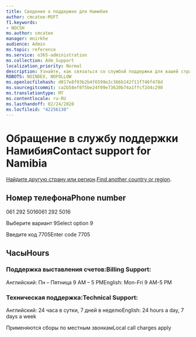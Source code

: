 ```yaml
---
title: Сведения о поддержке для Намибия
author: cmcatee-MSFT
f1.keywords:
- NOCSH
ms.author: cmcatee
manager: mnirkhe
audience: Admin
ms.topic: reference
ms.service: o365-administration
ms.collection: Adm_Support
localization_priority: Normal
description: Узнайте, как связаться со службой поддержки для вашей страны или региона.
ROBOTS: NOINDEX, NOFOLLOW
ms.openlocfilehash: d017e8f93b2b4f6599e2c366b142f11f746f478d
ms.sourcegitcommit: ca2b58ef8f5be24f09e73620b74a1ffcf2d4c290
ms.translationtype: MT
ms.contentlocale: ru-RU
ms.lasthandoff: 02/24/2020
ms.locfileid: "42256130"
---
```

# <a name="contact-support-for-namibia"></a><span data-ttu-id="cf8b7-103">Обращение в службу поддержки Намибия</span><span class="sxs-lookup"><span data-stu-id="cf8b7-103">Contact support for Namibia</span></span>

<span data-ttu-id="cf8b7-104">[Найдите другую страну или регион](../contact-support-for-business-products.md).</span><span class="sxs-lookup"><span data-stu-id="cf8b7-104">[Find another country or region](../contact-support-for-business-products.md).</span></span>

## <a name="phone-number"></a><span data-ttu-id="cf8b7-105">Номер телефона</span><span class="sxs-lookup"><span data-stu-id="cf8b7-105">Phone number</span></span>
<span data-ttu-id="cf8b7-106">061 292 5016</span><span class="sxs-lookup"><span data-stu-id="cf8b7-106">061 292 5016</span></span>

<span data-ttu-id="cf8b7-107">Выберите вариант 9</span><span class="sxs-lookup"><span data-stu-id="cf8b7-107">Select option 9</span></span>

<span data-ttu-id="cf8b7-108">Введите код 7705</span><span class="sxs-lookup"><span data-stu-id="cf8b7-108">Enter code 7705</span></span>

## <a name="hours"></a><span data-ttu-id="cf8b7-109">Часы</span><span class="sxs-lookup"><span data-stu-id="cf8b7-109">Hours</span></span>
### <a name="billing-support"></a><span data-ttu-id="cf8b7-110">Поддержка выставления счетов:</span><span class="sxs-lookup"><span data-stu-id="cf8b7-110">Billing Support:</span></span>

<span data-ttu-id="cf8b7-111">Английский: Пн – Пятница 9 AM – 5 PM</span><span class="sxs-lookup"><span data-stu-id="cf8b7-111">English: Mon-Fri 9 AM-5 PM</span></span>

### <a name="technical-support"></a><span data-ttu-id="cf8b7-112">Техническая поддержка:</span><span class="sxs-lookup"><span data-stu-id="cf8b7-112">Technical Support:</span></span>

<span data-ttu-id="cf8b7-113">Английский: 24 часа в сутки, 7 дней в неделю</span><span class="sxs-lookup"><span data-stu-id="cf8b7-113">English: 24 hours a day, 7 days a week</span></span>

<span data-ttu-id="cf8b7-114">Применяются сборы по местным звонкам</span><span class="sxs-lookup"><span data-stu-id="cf8b7-114">Local call charges apply</span></span>